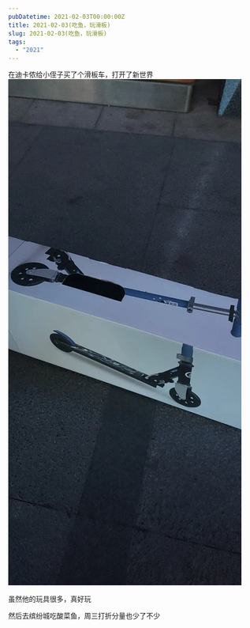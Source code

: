 ```yaml
---
pubDatetime: 2021-02-03T00:00:00Z
title: 2021-02-03(吃鱼，玩滑板)
slug: 2021-02-03(吃鱼，玩滑板)
tags:
  - "2021"
---
```


在迪卡侬给小侄子买了个滑板车，打开了新世界
![](../../img/6904315-c5ec2831427e36a3.jpg)

虽然他的玩具很多，真好玩

然后去缤纷城吃酸菜鱼，周三打折分量也少了不少
